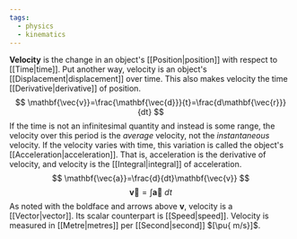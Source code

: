 ```yaml
---
tags:
  - physics
  - kinematics
---
```

**Velocity** is the change in an object's [[Position|position]] with respect to [[Time|time]]. Put another way, velocity is an object's [[Displacement|displacement]] over time. This also makes velocity the time [[Derivative|derivative]] of position.
$$
\mathbf{\vec{v}}=\frac{\mathbf{\vec{d}}}{t}=\frac{d\mathbf{\vec{r}}}{dt}
$$
If the time is not an infinitesimal quantity and instead is some range, the velocity over this period is the *average* velocity, not the *instantaneous* velocity. If the velocity varies with time, this variation is called the object's [[Acceleration|acceleration]]. That is, acceleration is the derivative of velocity, and velocity is the [[Integral|integral]] of acceleration.
$$
\mathbf{\vec{a}}=\frac{d}{dt}\mathbf{\vec{v}}
$$
$$
\mathbf{\vec{v}}=\int \mathbf{\vec{a}}\ dt
$$As noted with the boldface and arrows above $\mathbf{v}$, velocity is a [[Vector|vector]]. Its scalar counterpart is [[Speed|speed]]. Velocity is measured in [[Metre|metres]] per [[Second|second]] $[\pu{ m/s}]$.